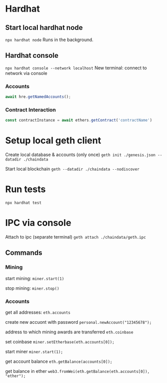 # Hardhat
## Start local hardhat node
`npx hardhat node`
Runs in the background.

## Hardhat console
`npx hardhat console --network localhost`
New terminal: connect to network via console

### Accounts
```js
await hre.getNamedAccounts();
```

### Contract Interaction
```js
const contractInstance = await ethers.getContract('contractName')
```

# Setup local geth client

Create local database & accounts (only once)
`geth init ./genesis.json --datadir ./chaindata`

Start local blockchain
`geth --datadir ./chaindata --nodiscover`

# Run tests
`npx hardhat test`

# IPC via console

Attach to ipc (separate terminal)
`geth attach ./chaindata/geth.ipc`

## Commands

### Mining
start mining:
`miner.start(1)`

stop mining:
`miner.stop()`

### Accounts
get all addresses:
`eth.accounts`

create new accuont with password
`personal.newAccount("12345678");`

address to which mining awards are transferred
`eth.coinbase`

set coinbase
`miner.setEtherbase(eth.accounts[0]);`

start miner
`miner.start(1);`

get account balance
`eth.getBalance(accounts[0]);`

get balance in ether
`web3.fromWei(eth.getBalance(eth.accounts[0]), "ether");`

